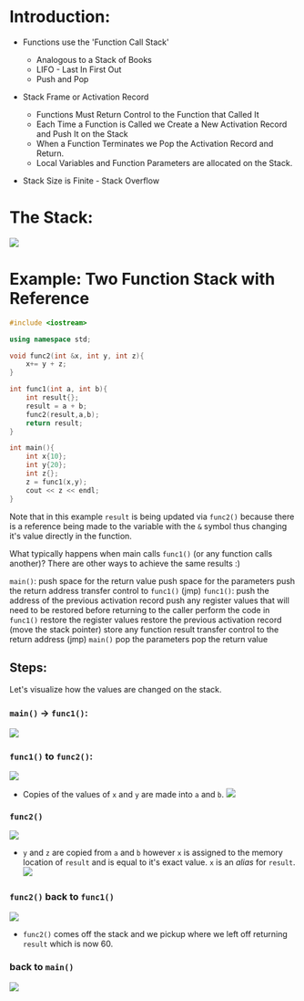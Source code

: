 # Introduction:

- Functions use the 'Function Call Stack'
	- Analogous to a Stack of Books
	- LIFO - Last In First Out
	- Push and Pop

- Stack Frame or Activation Record
	- Functions Must Return Control to the Function that Called It
	- Each Time a Function is Called we Create a New Activation Record and Push It on the Stack
	- When a Function Terminates we Pop the Activation Record and Return.
	- Local Variables and Function Parameters are allocated on the Stack.

- Stack Size is Finite - Stack Overflow

# The Stack:

![](Pictures/The%20Stack.png)
# Example: Two Function Stack with Reference

```cpp
#include <iostream>

using namespace std;

void func2(int &x, int y, int z){
    x+= y + z;
}

int func1(int a, int b){
    int result{};
    result = a + b;
    func2(result,a,b);
	return result;
}

int main(){
    int x{10};
    int y{20};
    int z{};
    z = func1(x,y);
    cout << z << endl;    
}
``` 

Note that in this example `result` is being updated via `func2()` because there is a reference being made to the variable with the `&` symbol thus changing it's value directly in the function. 

What typically happens when main calls `func1()` (or any function calls another)?
There are other ways to achieve the same results :)

`main()`:
	 push space for the return value
	 push space for the parameters
	 push the return address
	 transfer control to `func1()` (jmp)
`func1()`:
	 push the address of the previous activation record
	 push any register values that will need to be restored before returning to the caller
	 perform the code in `func1()`
	 restore the register values
	 restore the previous activation record (move the stack pointer)
	 store any function result
	 transfer control to the return address (jmp)
`main()`
	 pop the parameters
	 pop the return value

## Steps:

Let's visualize how the values are changed on the stack.

### `main()` -> `func1()`:
![](Pictures/Stack%20main%20to%20func1.png)
### `func1()` to `func2()`:
![](Pictures/func1%20to%20func2%20one.png)
- Copies of the values of `x` and `y` are made into `a` and `b`.
![](Pictures/func1%20to%20func2%20part%202.png)
### `func2()`
![](Pictures/func2%20part%201.png)
- `y` and `z` are copied from `a` and `b` however `x` is assigned to the memory location of `result` and is equal to it's exact value. `x` is an *alias* for `result`.
![](Pictures/func2%20part%202.png)
### `func2()` back to `func1()`

![](Pictures/func2%20to%20func1.png)
- `func2()` comes off the stack and we pickup where we left off returning `result` which is now 60.
### back to `main()`
![](Pictures/back%20to%20main.png)
